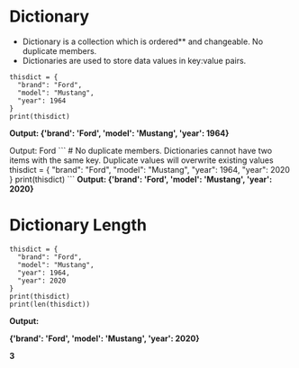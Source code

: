 # Dictionary
- Dictionary is a collection which is ordered** and changeable. No duplicate members.
- Dictionaries are used to store data values in key:value pairs.
```
thisdict = {
  "brand": "Ford",
  "model": "Mustang",
  "year": 1964
}
print(thisdict)
```
<b>Output: {'brand': 'Ford', 'model': 'Mustang', 'year': 1964}</b>
<p
```
thisdict = {
  "brand": "Ford",
  "model": "Mustang",
  "year": 1964
}
print(thisdict["brand"])
```
<b>Output: Ford</b>
```
# No duplicate members. Dictionaries cannot have two items with the same key. Duplicate values will overwrite existing values
thisdict = {
  "brand": "Ford",
  "model": "Mustang",
  "year": 1964,
  "year": 2020
}
print(thisdict)
```
<b>Output: {'brand': 'Ford', 'model': 'Mustang', 'year': 2020}</b>

# Dictionary Length
```
thisdict = {
  "brand": "Ford",
  "model": "Mustang",
  "year": 1964,
  "year": 2020
}
print(thisdict)
print(len(thisdict))
```
<b>
Output:
<p>{'brand': 'Ford', 'model': 'Mustang', 'year': 2020}</p>
<p>3</p>
</b>
